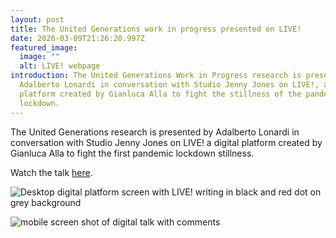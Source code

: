 ```yaml
---
layout: post
title: The United Generations work in progress presented on LIVE!
date: 2020-03-09T21:26:20.997Z
featured_image:
  image: ""
  alt: LIVE! webpage
introduction: The United Generations Work in Progress research is presented by
  Adalberto Lonardi in conversation with Studio Jenny Jones on LIVE!, a digital
  platform created by Gianluca Alla to fight the stillness of the pandemic
  lockdown.
---
```

The United Generations research is presented by Adalberto Lonardi in conversation with Studio Jenny Jones on LIVE! a digital platform created by Gianluca Alla to fight the first pandemic lockdown stillness.

Watch the talk [here](https://www.instagram.com/tv/B-pYSPfFEY3/).

![Desktop digital platform screen with LIVE! writing in black and red dot on grey background](/assets/uploads/live.jpg "LIVE! - Desktop digital platform")

![mobile screen shot of digital talk with comments](/assets/uploads/live-3 "LIVE! - Extract from live event on IG")